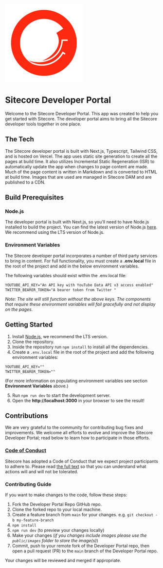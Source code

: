 ![Sitecore logo in red background](https://github.com/Sitecore/developer-portal/raw/main/public/android-chrome-256x256.png)

# Sitecore Developer Portal
Welcome to the Sitecore Developer Portal. This app was created to help you get started with Sitecore. The developer portal aims to bring all the Sitecore developer tools together in one place.

## The Tech
The Sitecore developer portal is built with Next.js, Typescript, Tailwind CSS, and is hosted on Vercel. The app uses static site generation to create all the pages at build time. It also utilizes Incremental Static Regeneration (ISR) to automatically update the app when changes to page content are made. Much of the page content is written in Markdown and is converted to HTML at build time. Images that are used are managed in Sitecore DAM and are published to a CDN.

## Build Prerequisites

### Node.js

The developer portal is built with Next.js, so you'll need to have Node.js installed to build the project. You can find the latest version of Node.js [here](https://nodejs.org/en/). We recommend using the LTS version of Node.js.

### Environment Variables
The Sitecore developer portal incorporates a number of third party services to bring in content. For full functionality, you must create a **.env.local** file in the root of the project and add in the below environment variables. 


The following variables should exist within the .env.local file: 

```
YOUTUBE_API_KEY="An API key with YouTube Data API v3 access enabled"
TWITTER_BEARER_TOKEN="A bearer token from Twitter "
```

*Note: The site will still function without the above keys. The components that require these environment variables will fail gracefully and not display on the pages.*

## Getting Started
1. Install [Node.js](htts://nodejs.org/en/), we recommend the LTS version.
2. Clone the repository.
3. Inside the repository run `npm install` to install all the dependencies.
4. Create a `.env.local` file in the root of the project and add the following environment variables:
```
YOUTUBE_API_KEY=""
TWITTER_BEARER_TOKEN=""
```
 (For more information on populating environment variables see section **Environment Variables** above.)

 5. Run `npm run dev` to start the development server.
 6. Open the **http://localhost:3000** in your browser to see the result!

## Contributions

We are very grateful to the community for contributing bug fixes and improvements. We welcome all efforts to evolve and improve the Sitecore Developer Portal; read below to learn how to participate in those efforts.

### [Code of Conduct](https://github.com/Sitecore/developer-portal/CODE_OF_CONDUCT.md)

Sitecore has adopted a Code of Conduct that we expect project participants to adhere to. Please read [the full text](https://github.com/Sitecore/developer-portal/CODE_OF_CONDUCT.md) so that you can understand what actions will and will not be tolerated.

### Contributing Guide

If you want to make changes to the code, follow these steps:

1. Fork the Developer Portal Repo GitHub repo.
2. Clone the forked repo to your local machine.
3. Create a feature branch from `main` for your changes. e.g. `git checkout -b my-feature-branch`
4. `npm install`
5. `npm run dev` (to preview your changes locally)
6. Make your changes (*if you changes include images please use the `public/images` folder to store the image(s)*)
7. Commit, push to your remote fork of the Developer Portal repo, then open a pull request (PR) to the `main` branch of the Developer Portal repo.

Your changes will be reviewed and merged if appropriate.
